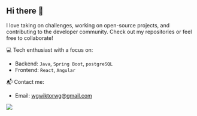 ## Hi there 👋

I love taking on challenges, working on open-source projects, and contributing to the developer community. Check out my repositories or feel free to collaborate!

💻 Tech enthusiast with a focus on:

  - Backend: `Java`, `Spring Boot`, `postgreSQL`
  - Frontend: `React`, `Angular`

📬 Contact me:
- Email: <a href="mailto:wgwiktorwg@gmail.com">wgwiktorwg@gmail.com</a>

<!-- tracking views count-->
![](https://spring-boot-tracker-935c708a9d3f.herokuapp.com/api/view?name=github_profile)
